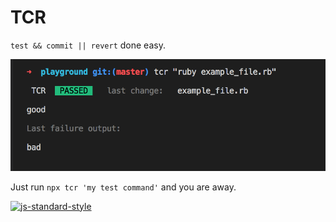 # TCR

`test && commit || revert` done easy.

![Example Screenshot](screenshot.png)

Just run `npx tcr 'my test command'` and you are away.

[![js-standard-style](https://img.shields.io/badge/code%20style-standard-brightgreen.svg)](https://github.com/standard/standard)
